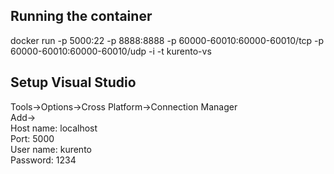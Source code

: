 ## Running the container  
docker run -p 5000:22 -p 8888:8888 -p 60000-60010:60000-60010/tcp -p 60000-60010:60000-60010/udp -i -t kurento-vs

## Setup Visual Studio  
Tools->Options->Cross Platform->Connection Manager  
Add->   
Host name: localhost  
Port: 5000  
User name: kurento  
Password: 1234  


